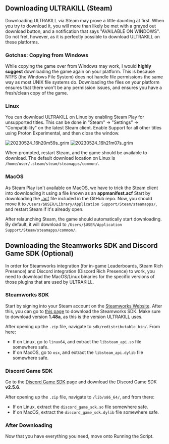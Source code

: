 ## Downloading ULTRAKILL (Steam)

Downloading ULTRAKILL via Steam may prove a little daunting at first. When you try to download it, you will more than likely be met with a grayed out download button, and a notification that says "AVAILABLE ON WINDOWS". Do not fret, however, as it is perfectly possible to download ULTRAKILL on these platforms.

### Gotchas: Copying from Windows

While copying the game over from Windows may work, I would **highly suggest** downloading the game again on your platform. This is because NTFS (the Windows File System) does not handle file permissions the same way as most UNIX file systems do. Downloading the files on your platform ensures that there won't be any permission issues, and ensures you have a fresh/clean copy of the game.

### Linux

You can download ULTRAKILL on Linux by enabling Steam Play for unsupported titles. This can be done in "Steam" -> "Settings" -> "Compatibility" on the latest Steam client. Enable Support for all other titles using Proton Experimental, and then close the window.

![20230524_16h20m59s_grim](https://github.com/coatlessali/UltraNix/assets/61166135/d0359184-d51c-4004-8eec-14ea6456abfc)
![20230524_16h21m07s_grim](https://github.com/coatlessali/UltraNix/assets/61166135/47e5548a-755c-45d4-b86d-d071934a6ec1)

When prompted, restart Steam, and the game should be available to download. The default download location on Linux is `/home/user/.steam/steam/steamapps/common/`.

### MacOS

As Steam Play isn't available on MacOS, we have to trick the Steam client into downloading it using a file known as an **appmanifest.acf** Start by downloading the [.acf](https://github.com/coatlessali/UltraNix/blob/main/appmanifest_1229490.acf) file included in the GitHub repo. Now, you should move it to `/Users/$USER/Library/Application Support/Steam/steamapps/`, and restart Steam if it's already open.

After relaunching Steam, the game should automatically start downloading. By default, it will download to `/Users/$USER/Application Support/Steam/steamapps/common/`.

## Downloading the Steamworks SDK and Discord Game SDK (Optional)

In order for Steamworks integration (for in-game Leaderboards, Steam Rich Presence) and Discord integration (Discord Rich Presence) to work, you need to download the MacOS/Linux binaries for the specific versions of those plugins that are used by ULTRAKILL.

### Steamworks SDK

Start by signing into your Steam account on the [Steamworks Website](https://partner.steamgames.com/). After this, you can go to [this page](https://partner.steamgames.com/downloads/list) to download the Steamworks SDK. Make sure to download version **1.48a**, as this is the version ULTRAKILL uses.

After opening up the `.zip` file, navigate to `sdk/redistributable_bin/`. From here:

- If on Linux, go to `linux64`, and extract the `libsteam_api.so` file somewhere safe.
- If on MacOS, go to `osx`, and extract the `libsteam_api.dylib` file somewhere safe.

### Discord Game SDK

Go to the [Discord Game SDK](https://discord.com/developers/docs/game-sdk/sdk-starter-guide) page and download the Discord Game SDK **v2.5.6**.

After opening up the `.zip` file, navigate to `/lib/x86_64/`, and from there:

- If on Linux, extract the `discord_game_sdk.so` file somewhere safe.
- If on MacOS, extract the `discord_game_sdk.dylib` file somewhere safe.

### After Downloading

Now that you have everything you need, move onto Running the Script.